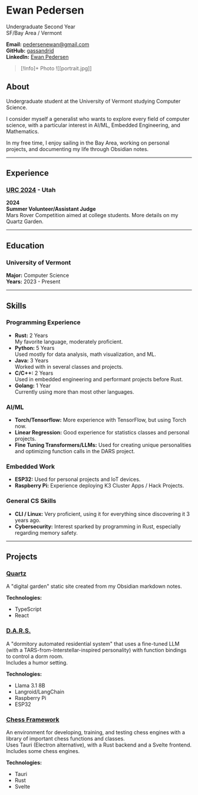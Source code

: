 # Ewan Pedersen
Undergraduate Second Year  
SF/Bay Area / Vermont  

**Email:** [pedersenewan@gmail.com](mailto:pedersenewan@gmail.com)  
**GitHub:** [gassandrid](https://github.com/gassandrid)  
**LinkedIn:** [Ewan Pedersen](https://www.linkedin.com/in/ewan-pedersen-711368293/)

> [!Info]+ Photo
![[portrait.jpg]]

## About
Undergraduate student at the University of Vermont studying Computer Science.

I consider myself a generalist who wants to explore every field of computer science, with a particular interest in AI/ML, Embedded Engineering, and Mathematics.

In my free time, I enjoy sailing in the Bay Area, working on personal projects, and documenting my life through Obsidian notes.

---

## Experience

### [URC 2024](https://urc.marssociety.org/home) - Utah  
**2024**  
**Summer Volunteer/Assistant Judge**  
Mars Rover Competition aimed at college students. More details on my Quartz Garden.

---

## Education

### University of Vermont  
**Major:** Computer Science  
**Years:** 2023 - Present

---

## Skills

### Programming Experience
- **Rust:** 2 Years  
  My favorite language, moderately proficient.  
- **Python:** 5 Years  
  Used mostly for data analysis, math visualization, and ML.  
- **Java:** 3 Years  
  Worked with in several classes and projects.  
- **C/C++:** 2 Years  
  Used in embedded engineering and performant projects before Rust.  
- **Golang:** 1 Year  
  Currently using more than most other languages.

### AI/ML
- **Torch/Tensorflow:** More experience with TensorFlow, but using Torch now.
- **Linear Regression:** Good experience for statistics classes and personal projects.
- **Fine Tuning Transformers/LLMs:** Used for creating unique personalities and optimizing function calls in the DARS project.

### Embedded Work
- **ESP32:** Used for personal projects and IoT devices.
- **Raspberry Pi:** Experience deploying K3 Cluster Apps / Hack Projects.

### General CS Skills
- **CLI / Linux:** Very proficient, using it for everything since discovering it 3 years ago.
- **Cybersecurity:** Interest sparked by programming in Rust, especially regarding memory safety.

---

## Projects


### [Quartz](https://gassandrid.xyz/)
A "digital garden" static site created from my Obsidian markdown notes.

**Technologies:**
- TypeScript
- React


### [D.A.R.S.](https://gassandrid.xyz/)
A "dormitory automated residential system" that uses a fine-tuned LLM (with a TARS-from-Interstellar-inspired personality) with function bindings to control a dorm room.  
Includes a humor setting.

**Technologies:**
- Llama 3.1 8B
- Langroid/LangChain
- Raspberry Pi
- ESP32


### [Chess Framework](https://gassandrid.xyz/)
An environment for developing, training, and testing chess engines with a library of important chess functions and classes.  
Uses Tauri (Electron alternative), with a Rust backend and a Svelte frontend.  
Includes some chess engines.

**Technologies:**
- Tauri
- Rust
- Svelte
